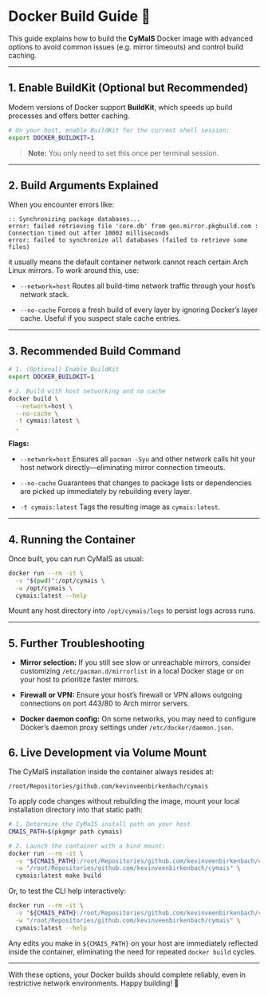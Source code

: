 # Docker Build Guide 🚢

This guide explains how to build the **CyMaIS** Docker image with advanced options to avoid common issues (e.g. mirror timeouts) and control build caching.

---

## 1. Enable BuildKit (Optional but Recommended)

Modern versions of Docker support **BuildKit**, which speeds up build processes and offers better caching.

```bash
# On your host, enable BuildKit for the current shell session:
export DOCKER_BUILDKIT=1
```

> **Note:** You only need to set this once per terminal session.

---

## 2. Build Arguments Explained

When you encounter errors like:

```text
:: Synchronizing package databases...
error: failed retrieving file 'core.db' from geo.mirror.pkgbuild.com : Connection timed out after 10002 milliseconds
error: failed to synchronize all databases (failed to retrieve some files)
```

it usually means the default container network cannot reach certain Arch Linux mirrors. To work around this, use:

* `--network=host`
  Routes all build-time network traffic through your host’s network stack.

* `--no-cache`
  Forces a fresh build of every layer by ignoring Docker’s layer cache. Useful if you suspect stale cache entries.

---

## 3. Recommended Build Command

```bash
# 1. (Optional) Enable BuildKit
export DOCKER_BUILDKIT=1

# 2. Build with host networking and no cache
docker build \
  --network=host \
  --no-cache \
  -t cymais:latest \
  .
```

**Flags:**

* `--network=host`
  Ensures all `pacman -Syu` and other network calls hit your host network directly—eliminating mirror connection timeouts.

* `--no-cache`
  Guarantees that changes to package lists or dependencies are picked up immediately by rebuilding every layer.

* `-t cymais:latest`
  Tags the resulting image as `cymais:latest`.

---

## 4. Running the Container

Once built, you can run CyMaIS as usual:

```bash
docker run --rm -it \
  -v "$(pwd)":/opt/cymais \
  -w /opt/cymais \
  cymais:latest --help
```

Mount any host directory into `/opt/cymais/logs` to persist logs across runs.

---

## 5. Further Troubleshooting

* **Mirror selection:** If you still see slow or unreachable mirrors, consider customizing `/etc/pacman.d/mirrorlist` in a local Docker stage or on your host to prioritize faster mirrors.

* **Firewall or VPN:** Ensure your host’s firewall or VPN allows outgoing connections on port 443/80 to Arch mirror servers.

* **Docker daemon config:** On some networks, you may need to configure Docker’s daemon proxy settings under `/etc/docker/daemon.json`.

## 6. Live Development via Volume Mount

The CyMaIS installation inside the container always resides at:

```
/root/Repositories/github.com/kevinveenbirkenbach/cymais
```

To apply code changes without rebuilding the image, mount your local installation directory into that static path:

```bash
# 1. Determine the CyMaIS install path on your host
CMAIS_PATH=$(pkgmgr path cymais)

# 2. Launch the container with a bind mount:
docker run --rm -it \
  -v "${CMAIS_PATH}:/root/Repositories/github.com/kevinveenbirkenbach/cymais" \
  -w "/root/Repositories/github.com/kevinveenbirkenbach/cymais" \
  cymais:latest make build
```

Or, to test the CLI help interactively:

```bash
docker run --rm -it \
  -v "${CMAIS_PATH}:/root/Repositories/github.com/kevinveenbirkenbach/cymais" \
  -w "/root/Repositories/github.com/kevinveenbirkenbach/cymais" \
  cymais:latest --help
```

Any edits you make in `${CMAIS_PATH}` on your host are immediately reflected inside the container, eliminating the need for repeated `docker build` cycles.

---

With these options, your Docker builds should complete reliably, even in restrictive network environments. Happy building! 🚀
